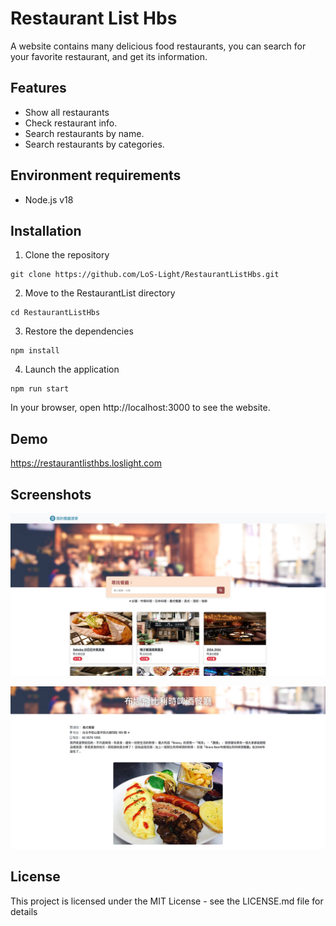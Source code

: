 # Restaurant List Hbs

A website contains many delicious food restaurants, you can search for your favorite restaurant, and get its information.

## Features

-   Show all restaurants
-   Check restaurant info.
-   Search restaurants by name.
-   Search restaurants by categories.

## Environment requirements

-   Node.js v18

## Installation

1. Clone the repository

```
git clone https://github.com/LoS-Light/RestaurantListHbs.git
```

2. Move to the RestaurantList directory

```
cd RestaurantListHbs
```

3. Restore the dependencies

```
npm install
```

4. Launch the application

```
npm run start
```

In your browser, open http://localhost:3000 to see the website.

## Demo

https://restaurantlisthbs.loslight.com

## Screenshots

![image](https://github.com/LoS-Light/RestaurantListHbs/blob/main/screenshots/restaurant-list-01.jpg)

![image](https://github.com/LoS-Light/RestaurantListHbs/blob/main/screenshots/restaurant-list-02.jpg)

## License

This project is licensed under the MIT License - see the LICENSE.md file for details
